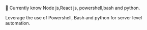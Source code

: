 
🔭 Currently know Node js,React js, powershell,bash and python.

Leverage the use of Powershell, Bash and python for server level automation.


